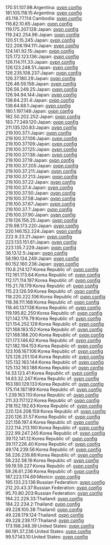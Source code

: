170.51.107.98:Argentina: [ovpn config](vpn/170_51_107_98.ovpn)  
181.105.118.15:Argentina: [ovpn config](vpn/181_105_118_15.ovpn)  
45.118.77.114:Cambodia: [ovpn config](vpn/45_118_77_114.ovpn)  
116.82.10.65:Japan: [ovpn config](vpn/116_82_10_65.ovpn)  
119.175.207.128:Japan: [ovpn config](vpn/119_175_207_128.ovpn)  
119.242.254.96:Japan: [ovpn config](vpn/119_242_254_96.ovpn)  
120.51.15.245:Japan: [ovpn config](vpn/120_51_15_245.ovpn)  
122.208.194.111:Japan: [ovpn config](vpn/122_208_194_111.ovpn)  
124.141.92.15:Japan: [ovpn config](vpn/124_141_92_15.ovpn)  
125.172.123.136:Japan: [ovpn config](vpn/125_172_123_136.ovpn)  
126.114.111.33:Japan: [ovpn config](vpn/126_114_111_33.ovpn)  
126.123.248.51:Japan: [ovpn config](vpn/126_123_248_51.ovpn)  
126.235.108.237:Japan: [ovpn config](vpn/126_235_108_237.ovpn)  
126.37.180.29:Japan: [ovpn config](vpn/126_37_180_29.ovpn)  
126.46.59.158:Japan: [ovpn config](vpn/126_46_59_158.ovpn)  
126.56.249.25:Japan: [ovpn config](vpn/126_56_249_25.ovpn)  
126.94.94.144:Japan: [ovpn config](vpn/126_94_94_144.ovpn)  
138.64.231.4:Japan: [ovpn config](vpn/138_64_231_4.ovpn)  
138.64.68.1:Japan: [ovpn config](vpn/138_64_68_1.ovpn)  
180.1.197.148:Japan: [ovpn config](vpn/180_1_197_148.ovpn)  
182.50.202.252:Japan: [ovpn config](vpn/182_50_202_252.ovpn)  
183.77.249.120:Japan: [ovpn config](vpn/183_77_249_120.ovpn)  
211.135.120.83:Japan: [ovpn config](vpn/211_135_120_83.ovpn)  
219.100.37.1:Japan: [ovpn config](vpn/219_100_37_1.ovpn)  
219.100.37.108:Japan: [ovpn config](vpn/219_100_37_108.ovpn)  
219.100.37.109:Japan: [ovpn config](vpn/219_100_37_109.ovpn)  
219.100.37.125:Japan: [ovpn config](vpn/219_100_37_125.ovpn)  
219.100.37.138:Japan: [ovpn config](vpn/219_100_37_138.ovpn)  
219.100.37.19:Japan: [ovpn config](vpn/219_100_37_19.ovpn)  
219.100.37.205:Japan: [ovpn config](vpn/219_100_37_205.ovpn)  
219.100.37.211:Japan: [ovpn config](vpn/219_100_37_211.ovpn)  
219.100.37.213:Japan: [ovpn config](vpn/219_100_37_213.ovpn)  
219.100.37.22:Japan: [ovpn config](vpn/219_100_37_22.ovpn)  
219.100.37.4:Japan: [ovpn config](vpn/219_100_37_4.ovpn)  
219.100.37.50:Japan: [ovpn config](vpn/219_100_37_50.ovpn)  
219.100.37.58:Japan: [ovpn config](vpn/219_100_37_58.ovpn)  
219.100.37.67:Japan: [ovpn config](vpn/219_100_37_67.ovpn)  
219.100.37.7:Japan: [ovpn config](vpn/219_100_37_7.ovpn)  
219.100.37.90:Japan: [ovpn config](vpn/219_100_37_90.ovpn)  
219.126.156.25:Japan: [ovpn config](vpn/219_126_156_25.ovpn)  
219.98.173.220:Japan: [ovpn config](vpn/219_98_173_220.ovpn)  
220.146.152.224:Japan: [ovpn config](vpn/220_146_152_224.ovpn)  
222.9.23.21:Japan: [ovpn config](vpn/222_9_23_21.ovpn)  
223.133.151.61:Japan: [ovpn config](vpn/223_133_151_61.ovpn)  
223.135.7.229:Japan: [ovpn config](vpn/223_135_7_229.ovpn)  
36.13.12.5:Japan: [ovpn config](vpn/36_13_12_5.ovpn)  
58.190.134.249:Japan: [ovpn config](vpn/58_190_134_249.ovpn)  
60.152.160.238:Japan: [ovpn config](vpn/60_152_160_238.ovpn)  
110.8.214.127:Korea Republic of: [ovpn config](vpn/110_8_214_127.ovpn)  
112.161.173.64:Korea Republic of: [ovpn config](vpn/112_161_173_64.ovpn)  
112.171.114.197:Korea Republic of: [ovpn config](vpn/112_171_114_197.ovpn)  
115.21.78.179:Korea Republic of: [ovpn config](vpn/115_21_78_179.ovpn)  
115.23.126.59:Korea Republic of: [ovpn config](vpn/115_23_126_59.ovpn)  
118.220.222.106:Korea Republic of: [ovpn config](vpn/118_220_222_106.ovpn)  
118.36.111.168:Korea Republic of: [ovpn config](vpn/118_36_111_168.ovpn)  
118.40.137.138:Korea Republic of: [ovpn config](vpn/118_40_137_138.ovpn)  
119.195.82.250:Korea Republic of: [ovpn config](vpn/119_195_82_250.ovpn)  
121.142.179.79:Korea Republic of: [ovpn config](vpn/121_142_179_79.ovpn)  
121.154.252.129:Korea Republic of: [ovpn config](vpn/121_154_252_129.ovpn)  
121.168.183.152:Korea Republic of: [ovpn config](vpn/121_168_183_152.ovpn)  
121.168.188.200:Korea Republic of: [ovpn config](vpn/121_168_188_200.ovpn)  
121.173.146.62:Korea Republic of: [ovpn config](vpn/121_173_146_62.ovpn)  
121.182.194.153:Korea Republic of: [ovpn config](vpn/121_182_194_153.ovpn)  
123.108.167.106:Korea Republic of: [ovpn config](vpn/123_108_167_106.ovpn)  
125.128.251.104:Korea Republic of: [ovpn config](vpn/125_128_251_104.ovpn)  
125.132.163.144:Korea Republic of: [ovpn config](vpn/125_132_163_144.ovpn)  
125.132.163.188:Korea Republic of: [ovpn config](vpn/125_132_163_188.ovpn)  
14.33.123.41:Korea Republic of: [ovpn config](vpn/14_33_123_41.ovpn)  
14.63.32.247:Korea Republic of: [ovpn config](vpn/14_63_32_247.ovpn)  
163.180.129.133:Korea Republic of: [ovpn config](vpn/163_180_129_133.ovpn)  
175.114.187.189:Korea Republic of: [ovpn config](vpn/175_114_187_189.ovpn)  
1.239.163.110:Korea Republic of: [ovpn config](vpn/1_239_163_110.ovpn)  
211.33.117.122:Korea Republic of: [ovpn config](vpn/211_33_117_122.ovpn)  
218.152.192.63:Korea Republic of: [ovpn config](vpn/218_152_192_63.ovpn)  
220.124.208.159:Korea Republic of: [ovpn config](vpn/220_124_208_159.ovpn)  
220.126.31.57:Korea Republic of: [ovpn config](vpn/220_126_31_57.ovpn)  
221.156.197.4:Korea Republic of: [ovpn config](vpn/221_156_197_4.ovpn)  
222.114.213.190:Korea Republic of: [ovpn config](vpn/222_114_213_190.ovpn)  
222.99.247.245:Korea Republic of: [ovpn config](vpn/222_99_247_245.ovpn)  
39.112.141.12:Korea Republic of: [ovpn config](vpn/39_112_141_12.ovpn)  
39.117.226.40:Korea Republic of: [ovpn config](vpn/39_117_226_40.ovpn)  
49.174.239.56:Korea Republic of: [ovpn config](vpn/49_174_239_56.ovpn)  
58.226.239.86:Korea Republic of: [ovpn config](vpn/58_226_239_86.ovpn)  
58.232.58.16:Korea Republic of: [ovpn config](vpn/58_232_58_16.ovpn)  
59.19.59.227:Korea Republic of: [ovpn config](vpn/59_19_59_227.ovpn)  
59.26.61.236:Korea Republic of: [ovpn config](vpn/59_26_61_236.ovpn)  
187.223.174.69:Mexico: [ovpn config](vpn/187_223_174_69.ovpn)  
195.133.23.136:Russian Federation: [ovpn config](vpn/195_133_23_136.ovpn)  
212.20.43.37:Russian Federation: [ovpn config](vpn/212_20_43_37.ovpn)  
95.70.80.203:Russian Federation: [ovpn config](vpn/95_70_80_203.ovpn)  
184.22.228.33:Thailand: [ovpn config](vpn/184_22_228_33.ovpn)  
184.22.234.2:Thailand: [ovpn config](vpn/184_22_234_2.ovpn)  
49.228.100.38:Thailand: [ovpn config](vpn/49_228_100_38.ovpn)  
49.228.179.124:Thailand: [ovpn config](vpn/49_228_179_124.ovpn)  
49.228.239.117:Thailand: [ovpn config](vpn/49_228_239_117.ovpn)  
173.198.248.39:United States: [ovpn config](vpn/173_198_248_39.ovpn)  
66.191.37.236:United States: [ovpn config](vpn/66_191_37_236.ovpn)  
99.57.143.10:United States: [ovpn config](vpn/99_57_143_10.ovpn)  
